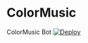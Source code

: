 # ColorMusic
ColorMusic Bot
[![Deploy](https://www.herokucdn.com/deploy/button.png)](https://heroku.com/deploy?template=https://github.com/ColorlotYT/ColorMusic/tree/rewrite)
